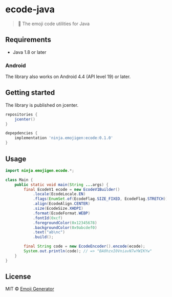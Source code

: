 # ecode-java
> :musical_score: The emoji code utilities for Java

## Requirements
- Java 1.8 or later

### Android
The library also works on Android 4.4 (API level 19) or later.

## Getting started
The library is published on jcenter.

```gradle
repositories {
    jcenter()
}

depepdencies {
    implementation 'ninja.emojigen:ecode:0.1.0'
}
```

## Usage

```java
import ninja.emojigen.ecode.*;

class Main {
    public static void main(String ...args) {
        final EcodeV1 ecode = new EcodeV1Builder()
            .locale(EcodeLocale.EN)
            .flags(EnumSet.of(EcodeFlag.SIZE_FIXED, EcodeFlag.STRETCH))
            .align(EcodeAlign.CENTER)
            .size(EcodeSize.XHDPI)
            .format(EcodeFormat.WEBP)
            .fontId(0xcf)
            .foregroundColor(0x12345678)
            .backgroundColor(0x9abcdef0)
            .text("ab\nc")
            .build();

        final String code = new EcodeEncoder().encode(ecode);
        System.out.println(code); // => "BA0hzxI0VniavN7wYWIKYw"
    }
}
```

## License
MIT &copy; [Emoji Generator](https://emoji-gen.ninja)
